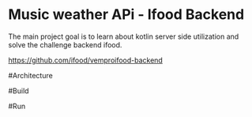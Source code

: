<h1>Music weather APi - Ifood Backend</h1>

The main project goal is to learn about kotlin server side utilization
and solve the challenge backend ifood.

https://github.com/ifood/vemproifood-backend


#Architecture

#Build

#Run
